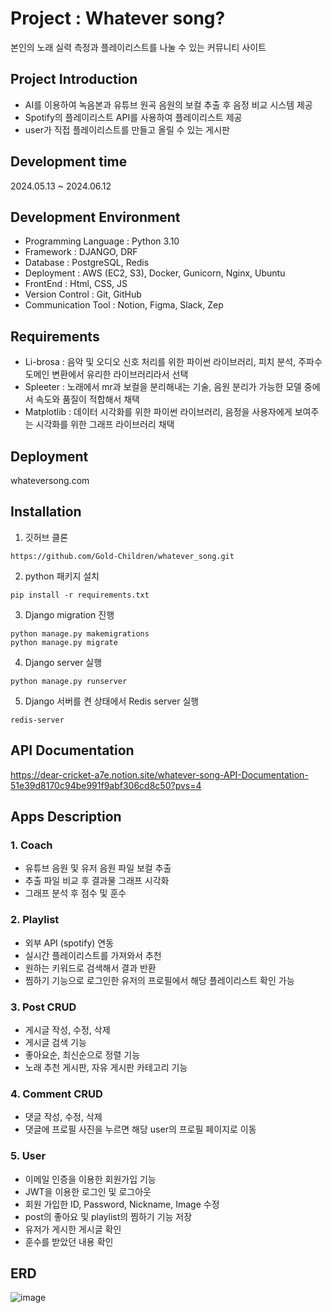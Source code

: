 # Project : Whatever song?
본인의 노래 실력 측정과 플레이리스트를 나눌 수 있는 커뮤니티 사이트

## Project Introduction
- AI를 이용하여 녹음본과 유튜브 원곡 음원의 보컬 추출 후 음정 비교 시스템 제공
- Spotify의 플레이리스트 API를 사용하여 플레이리스트 제공
- user가 직접 플레이리스트를 만들고 올릴 수 있는 게시판

## Development time
2024.05.13 ~ 2024.06.12

## Development Environment
- Programming Language : Python 3.10
- Framework : DJANGO, DRF
- Database : PostgreSQL, Redis
- Deployment : AWS (EC2, S3), Docker, Gunicorn, Nginx, Ubuntu
- FrontEnd : Html, CSS, JS
- Version Control : Git, GitHub
- Communication Tool : Notion, Figma, Slack, Zep

## Requirements
- Li-brosa : 음악 및 오디오 신호 처리를 위한 파이썬 라이브러리, 피치 분석, 주파수 도메인 변환에서 유리한 라이브러리라서 선택
- Spleeter : 노래에서 mr과 보컬을 분리해내는 기술, 음원 분리가 가능한 모델 중에서 속도와 품질이 적합해서 채택
- Matplotlib : 데이터 시각화를 위한 파이썬 라이브러리, 음정을 사용자에게 보여주는 시각화를 위한 그래프 라이브러리 채택

## Deployment
whateversong.com

## Installation
1. 깃허브 클론
```
https://github.com/Gold-Children/whatever_song.git
```
2. python 패키지 설치
```
pip install -r requirements.txt
```
3. Django migration 진행
```
python manage.py makemigrations
python manage.py migrate
```
4. Django server 실행
```
python manage.py runserver
```
5. Django 서버를 켠 상태에서 Redis server 실행
```
redis-server
```

## API Documentation
https://dear-cricket-a7e.notion.site/whatever-song-API-Documentation-51e39d8170c94be991f9abf306cd8c50?pvs=4

## Apps Description
### 1. Coach
- 유튜브 음원 및 유저 음원 파일 보컬 추출
- 추출 파일 비교 후 결과물 그래프 시각화
- 그래프 분석 후 점수 및 훈수
### 2. Playlist
- 외부 API (spotify) 연동
- 실시간 플레이리스트를 가져와서 추천
- 원하는 키워드로 검색해서 결과 반환
- 찜하기 기능으로 로그인한 유저의 프로필에서 해당 플레이리스트 확인 가능
### 3. Post CRUD
- 게시글 작성, 수정, 삭제
- 게시글 검색 기능
- 좋아요순, 최신순으로 정렬 기능
- 노래 추천 게시판, 자유 게시판 카테고리 기능
### 4. Comment CRUD
- 댓글 작성, 수정, 삭제
- 댓글에 프로필 사진을 누르면 해당 user의 프로필 페이지로 이동
### 5. User 
- 이메일 인증을 이용한 회원가입 기능
- JWT을 이용한 로그인 및 로그아웃
- 회원 가입한 ID, Password, Nickname, Image 수정
- post의 좋아요 및 playlist의 찜하기 기능 저장
- 유저가 게시한 게시글 확인
- 훈수를 받았던 내용 확인

## ERD
![image](https://github.com/Gold-Children/whatever_song/assets/145152442/4b9340ac-10fa-4ca0-b9a2-2fe8d501d641)
